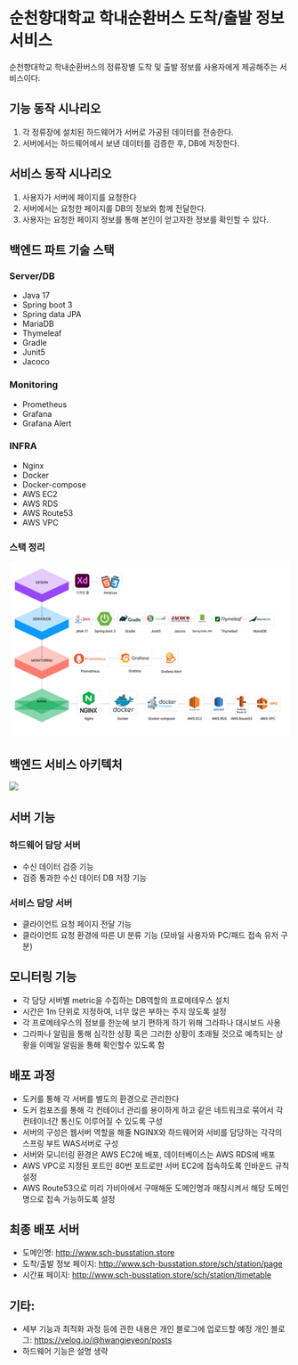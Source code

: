 # 순천향대학교 학내순환버스 도착/출발 정보 서비스
순천향대학교 학내순환버스의 정류장별 도착 및 출발 정보를 사용자에게 제공해주는 서비스이다.

## 기능 동작 시나리오
1. 각 정류장에 설치된 하드웨어가 서버로 가공된 데이터를 전송한다.
2. 서버에서는 하드웨어에서 보낸 데이터를 검증한 후, DB에 저장한다.

## 서비스 동작 시나리오
1. 사용자가 서버에 페이지를 요청한다
2. 서버에서는 요청한 페이지를 DB의 정보와 함께 전달한다.
3. 사용자는 요청한 페이지 정보를 통해 본인이 얻고자한 정보를 확인할 수 있다.

## 백엔드 파트 기술 스택
### Server/DB
- Java 17
- Spring boot 3
- Spring data JPA
- MariaDB
- Thymeleaf
- Gradle
- Junit5
- Jacoco

### Monitoring
- Prometheus
- Grafana
- Grafana Alert

### INFRA
- Nginx
- Docker
- Docker-compose
- AWS EC2
- AWS RDS
- AWS Route53
- AWS VPC

### 스택 정리
<img src="Backend Stack.png">

## 백엔드 서비스 아키텍처
<img src="Backend Architecture.png">

## 서버 기능
### 하드웨어 담당 서버
- 수신 데이터 검증 기능
- 검증 통과한 수신 데이터 DB 저장 기능

### 서비스 담당 서버
- 클라이언트 요청 페이지 전달 기능
- 클라이언트 요청 환경에 따른 UI 분류 기능 (모바일 사용자와 PC/패드 접속 유저 구분)

## 모니터링 기능
- 각 담당 서버별 metric을 수집하는 DB역할의 프로메테우스 설치
- 시간은 1m 단위로 지정하여, 너무 많은 부하는 주지 않도록 설정
- 각 프로메테우스의 정보를 한눈에 보기 편하게 하기 위해 그라파나 대시보드 사용
- 그라파나 알림을 통해 심각한 상황 혹은 그러한 상황이 초래될 것으로 예측되는 상황을 이메일 알림을 통해 확인할수 있도록 함

## 배포 과정
- 도커를 통해 각 서버를 별도의 환경으로 관리한다
- 도커 컴포즈를 통해 각 컨테이너 관리를 용이하게 하고 같은 네트워크로 묶어서 각 컨테이너간 통신도 이루어질 수 있도록 구성
- 서버의 구성은 웹서버 역할을 해줄 NGINX와 하드웨어와 서비를 담당하는 각각의 스프링 부트 WAS서버로 구성
- 서버와 모니터링 환경은 AWS EC2에 배포, 데이터베이스는 AWS RDS에 배포
- AWS VPC로 지정된 포트인 80번 포트로만 서버 EC2에 접속하도록 인바운드 규칙 설정
- AWS Route53으로 미리 가비아에서 구매해둔 도메인명과 매칭시켜서 해당 도메인 명으로 접속 가능하도록 설정

## 최종 배포 서버
- 도메인명: http://www.sch-busstation.store
- 도착/출발 정보 페이지: http://www.sch-busstation.store/sch/station/page
- 시간표 페이지: http://www.sch-busstation.store/sch/station/timetable


## 기타: 
- 세부 기능과 최적화 과정 등에 관한 내용은 개인 블로그에 업로드할 예정
  개인 블로그: https://velog.io/@hwangjeyeon/posts
- 하드웨어 기능은 설명 생략

